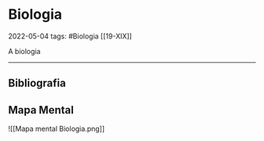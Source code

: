 # Biologia
2022-05-04
tags: #Biologia [[19-XIX]]


A biologia 

-----------------------------------------------
## Bibliografia

## Mapa Mental

![[Mapa mental Biologia.png]]

